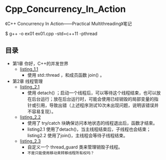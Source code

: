 # Cpp_Concurrency_In_Action
《C++ Concurrency In Action——Practical Multithreading》笔记

$ g++ -o ex01 ex01.cpp -std=c++11 -pthread


## 目录
- 第1章 你好，C++的并发世界
	- [listing_1.1](listing_1.1.cpp)
		- 使用 std::thread ，和成员函数 join() 。
- 第2章 线程管理
	- [listing_2.1](listing_2.1.cpp)
		- 使用 detach() ；启动一个线程后，可以等待这个线程结束，也可以放在后台运行；放在后台运行时，可能会使用已经销毁的局部变量的指针或引用，导致出错（上述程序测试10次未出现问题，说明该错误并不容易复现）。
    - [listing_2.2](listing_2.2.cpp)
    	- 使用了 try/catch 块确保访问本地状态的线程退出后，函数才结束。
    	- listing2.1 使用了detach()，当主线程结束后，子线程也会结束；listing2.2 使用了join()，主线程会等待子线程结束。
    - [listing_2.3](listing_2.3.cpp)
    	- 自定义一个 thread_guard 类来管理销毁子线程。
    	- `不是只能使用移动来转移线程所有权吗？`
